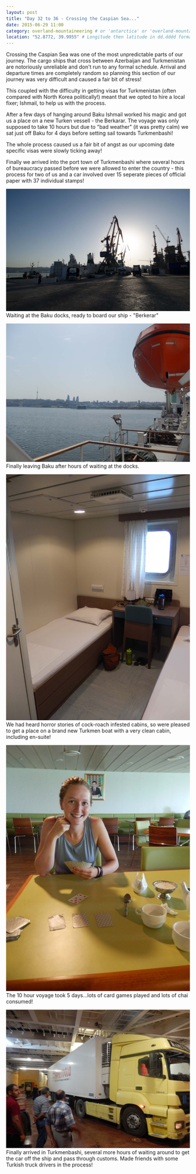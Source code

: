 ```yaml
---
layout: post
title: "Day 32 to 36 - Crossing the Caspian Sea..."
date: 2015-06-29 11:00
category: overland-mountaineering # or 'antarctica' or 'overland-mountaineering'
location: "52.8772, 39.9955" # Longitude then latitude in dd.dddd format. + for North/East, - for South/West. Delete entirely for post to not appear on map.
---
```


Crossing the Caspian Sea was one of the most unpredictable parts of our journey.  The cargo ships that cross between Azerbaijan and Turkmenistan are notoriously unreliable and don't run to any formal schedule.  Arrival and departure times are completely random so planning this section of our journey was very difficult and caused a fair bit of stress!

This coupled with the difficulty in getting visas for Turkmenistan (often compared with North Korea politically!) meant that we opted to hire a local fixer; Ishmail, to help us with the process.

After a few days of hanging around Baku Ishmail worked his magic and got us a place on a new Turken vessell - the Berkarar.  The voyage was only supposed to take 10 hours but due to "bad weather" (it was pretty calm) we sat just off Baku for 4 days before setting sail towards Turkmenbashi!

The whole process caused us a fair bit of angst as our upcoming date specific visas were slowly ticking away!  

Finally we arrived into the port town of Turkmenbashi where several hours of bureaucracy passed before we were allowed to enter the country - this process for two of us and a car involved over 15 seperate pieces of official paper with 37 individual stamps!

![Name of photo](/photos/caspian/caspian-2.jpg "Optional title")
Waiting at the Baku docks, ready to board our ship - "Berkerar"

![Name of photo](/photos/caspian/caspian-3.jpg "Optional title")
Finally leaving Baku after hours of waiting at the docks.

![Name of photo](/photos/caspian/caspian-1.jpg "Optional title")
We had heard horror stories of cock-roach infested cabins, so were pleased to get a place on a brand new Turkmen boat with a very clean cabin, including en-suite!

![Name of photo](/photos/caspian/caspian-4.jpg "Optional title")
The 10 hour voyage took 5 days...lots of card games played and lots of chai consumed!

![Name of photo](/photos/caspian/caspian-5.jpg "Optional title")
Finally arrived in Turkmenbashi, several more hours of waiting around to get the car off the ship and pass through customs.  Made friends with some Turkish truck drivers in the process!
